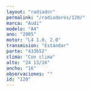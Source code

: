 ```yaml
---
layout: "radiador"
permalink: "/radiadores/120/"
marca: "Audi"
modelo: "A4"
ano: "2005"
motor: "L4 1.8, 2.0"
transmision: "Estándar"
parte: "433652"
clima: "Con clima"
alto: "24 13/16"
ancho: "16"
observaciones: ""
id: "120"
---
```


